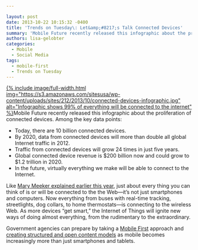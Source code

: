 ```yaml
---

layout: post
date: 2013-10-22 10:15:32 -0400
title: 'Trends on Tuesday\: Let&amp;#8217;s Talk Connected Devices'
summary: 'Mobile Future recently released this infographic about the proliferation of connected devices. Among the key data points\: Today, there are 10 billion connected devices. By 2020, data from connected devices will more than double all global Internet traffic in 2012. Traffic from'
authors: lisa-gelobter
categories:
  - Mobile
  - Social Media
tags:
  - mobile-first
  - Trends on Tuesday
---
```


[
{% include image/full-width.html img="https://s3.amazonaws.com/sitesusa/wp-content/uploads/sites/212/2013/10/connected-devices-infographic.jpg" alt="Infographic shows 99% of everything will be connected to the internet" %}](https://s3.amazonaws.com/sitesusa/wp-content/uploads/sites/212/2013/10/connected-devices-infographic.jpg)Mobile Future recently released this infographic about the proliferation of connected devices. Among the key data points:

  * Today, there are 10 billion connected devices.
  * By 2020, data from connected devices will more than double all global Internet traffic in 2012.
  * Traffic from connected devices will grow 24 times in just five years.
  * Global connected device revenue is $200 billion now and could grow to $1.2 trillion in 2020.
  * In the future, virtually everything we make will be able to connect to the Internet.

Like [Mary Meeker explained earlier this year](https://digitalgov.sites.usa.gov/2013/06/05/mary-meekers-internet-trends-report-2/ "Mary Meeker’s Internet Trends Report"), just about every thing you can think of is or will be connected to the the Web—it&#8217;s not just smartphones and computers. Now everything from buses with real-time tracking, streetlights, dog collars, to home thermostats—is connecting to the wireless Web. As more devices “get smart,” the Internet of Things will ignite new ways of doing almost everything, from the rudimentary to the extraordinary.

Government agencies can prepare by taking a [Mobile First](https://digitalgov.sites.usa.gov/2013/09/30/mobile-first/ "Mobile First") approach and [creating structured and open content models](https://digitalgov.sites.usa.gov/2013/07/29/how-to-create-open-structured-content/ "How to Create Open, Structured Content") as mobile becomes increasingly more than just smartphones and tablets.